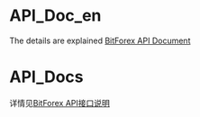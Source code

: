 # API_Doc_en
The details are explained [BitForex API Document](https://github.com/bitforexapi/API_Doc_en/wiki)
# API_Docs
详情见[BitForex API接口说明](https://github.com/bitforexapi/API_Docs/wiki)
